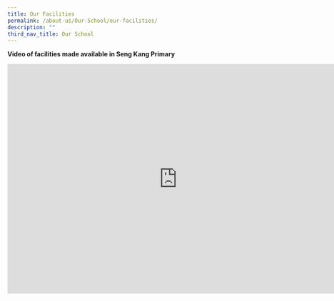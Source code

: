 ```yaml
---
title: Our Facilities
permalink: /about-us/Our-School/our-facilities/
description: ""
third_nav_title: Our School
---
```

**Video of facilities made available in Seng Kang Primary**
<br>
<center><iframe width="760" height="515" src="https://www.youtube.com/embed/eS7p1aRtgWQ" title="YouTube video player" frameborder="0" allow="accelerometer; autoplay; clipboard-write; encrypted-media; gyroscope; picture-in-picture" allowfullscreen></iframe></center>